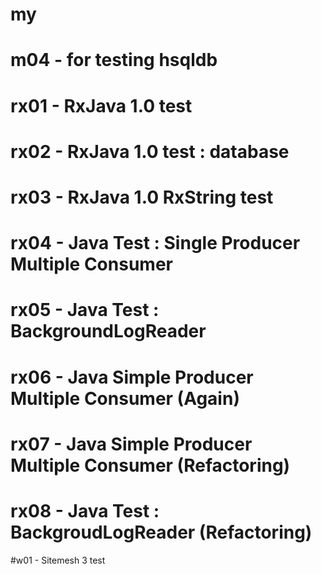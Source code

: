# my

# m04 - for testing hsqldb

# rx01 - RxJava 1.0 test
# rx02 - RxJava 1.0 test : database
# rx03 - RxJava 1.0 RxString test

# rx04 - Java Test : Single Producer Multiple Consumer
# rx05 - Java Test : BackgroundLogReader
# rx06 - Java Simple Producer Multiple Consumer (Again)
# rx07 - Java Simple Producer Multiple Consumer (Refactoring)

# rx08 - Java Test : BackgroudLogReader (Refactoring)

#w01 - Sitemesh 3 test
